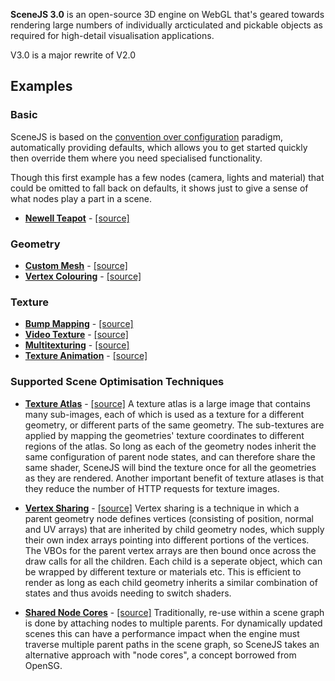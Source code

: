**SceneJS 3.0** is an open-source 3D engine on WebGL that's geared towards rendering large numbers of individually
arcticulated and pickable objects as required for high-detail visualisation applications.

V3.0 is a major rewrite of V2.0

## Examples

### Basic

SceneJS is based on the [convention over configuration](http://en.wikipedia.org/wiki/Convention_over_configuration)
paradigm, automatically providing defaults, which allows you to get started quickly then
override them where you need specialised functionality.

Though this first example has a few nodes (camera, lights and material) that could be omitted to fall back on defaults,
it shows just to give a sense of what nodes play a part in a scene.

* **[Newell Teapot](http://xeolabs.github.com/scenejs/examples/ex/basic/teapot.html)** - [[source]](examples/ex/basic/teapot.html)

### Geometry

* **[Custom Mesh](http://xeolabs.github.com/scenejs/examples/ex/geometry/geometry-custom.html)** - [[source]](examples/ex/geometry/geometry-custom.html)
* **[Vertex Colouring](http://xeolabs.github.com/scenejs/examples/ex/geometry/geometry-custom-vertex-colors.html)** - [[source]](examples/ex/geometry/geometry-vertex-colors.html)

### Texture

* **[Bump Mapping](http://xeolabs.github.com/scenejs/examples/ex/texture/texture-bump-map.html)** - [[source]](examples/ex/texture/texture-bump-mapp.html)
* **[Video Texture](http://xeolabs.github.com/scenejs/examples/ex/texture/texture-video.html)** - [[source]](examples/ex/texture/texture-video.html)
* **[Multitexturing](http://xeolabs.github.com/scenejs/examples/ex/texture/texture-layers.html)** - [[source]](examples/ex/texture/texture-layers.html)
* **[Texture Animation](http://xeolabs.github.com/scenejs/examples/ex/texture/texture-animation.html)** - [[source]](examples/ex/texture/texture-animation.html)

### Supported Scene Optimisation Techniques

* **[Texture Atlas](http://xeolabs.github.com/scenejs/examples/ex/optimization/texture-atlas.html)** - [[source]](examples/ex/optimization/texture-atlas.html)
 A texture atlas is a large image that contains many sub-images, each of which is used as a texture for a different geometry,
or different parts of the same geometry. The sub-textures are applied by mapping the geometries' texture coordinates to
different regions of the atlas. So long as each of the geometry nodes inherit the same configuration of parent node states,
and can therefore share the same shader, SceneJS will bind the texture once for all the geometries as they are rendered.
Another important benefit of texture atlases is that they reduce the number of HTTP requests for texture images.

* **[Vertex Sharing](http://xeolabs.github.com/scenejs/examples/ex/optimization/geometry-custom-vertex-sharing.html)** - [[source]](examples/ex/optimization/geometry-vertex-sharing.html)
 Vertex sharing is a technique in which a parent geometry node defines vertices (consisting of position, normal and UV arrays)
that are inherited by child geometry nodes, which supply their own index arrays pointing into different portions of the
vertices. The VBOs for the parent vertex arrays are then bound once across the draw calls for all the children. Each child is a seperate object,
which can be wrapped by different texture or materials etc. This is efficient to render as long as each child geometry
inherits a similar combination of states and thus avoids needing to switch shaders.

* **[Shared Node Cores](http://xeolabs.github.com/scenejs/examples/ex/optimization/shared-node-cores.html)** - [[source]](examples/ex/optimization/shared-node-cores.html)
Traditionally, re-use within a scene graph is done by attaching nodes to multiple parents. For dynamically updated
scenes this can have a performance impact when the engine must traverse multiple parent paths in the scene graph,
so SceneJS takes an alternative approach with "node cores", a concept borrowed from OpenSG.